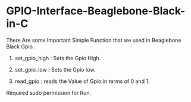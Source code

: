 # GPIO-Interface-Beaglebone-Black-in-C

There Are some Important Simple Function that we used in Beaglebone Black Gpio.
1) set_gpio_high :
   Sets the Gpio High.

2) set_gpio_low :
   Sets the Gpio low.

3) read_gpio :
   reads the Value of Gpio in terms of 0 and 1.

Required sudo permission for Run. 
